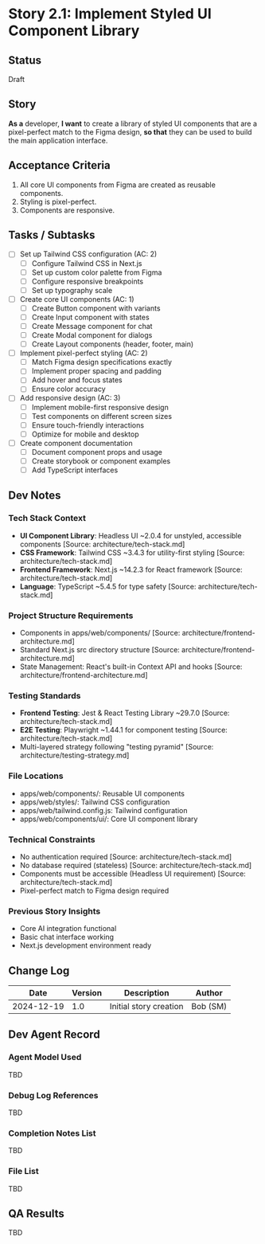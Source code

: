 # Story 2.1: Implement Styled UI Component Library

## Status
Draft

## Story
**As a** developer,
**I want** to create a library of styled UI components that are a pixel-perfect match to the Figma design,
**so that** they can be used to build the main application interface.

## Acceptance Criteria
1. All core UI components from Figma are created as reusable components.
2. Styling is pixel-perfect.
3. Components are responsive.

## Tasks / Subtasks
- [ ] Set up Tailwind CSS configuration (AC: 2)
  - [ ] Configure Tailwind CSS in Next.js
  - [ ] Set up custom color palette from Figma
  - [ ] Configure responsive breakpoints
  - [ ] Set up typography scale
- [ ] Create core UI components (AC: 1)
  - [ ] Create Button component with variants
  - [ ] Create Input component with states
  - [ ] Create Message component for chat
  - [ ] Create Modal component for dialogs
  - [ ] Create Layout components (header, footer, main)
- [ ] Implement pixel-perfect styling (AC: 2)
  - [ ] Match Figma design specifications exactly
  - [ ] Implement proper spacing and padding
  - [ ] Add hover and focus states
  - [ ] Ensure color accuracy
- [ ] Add responsive design (AC: 3)
  - [ ] Implement mobile-first responsive design
  - [ ] Test components on different screen sizes
  - [ ] Ensure touch-friendly interactions
  - [ ] Optimize for mobile and desktop
- [ ] Create component documentation
  - [ ] Document component props and usage
  - [ ] Create storybook or component examples
  - [ ] Add TypeScript interfaces

## Dev Notes

### Tech Stack Context
- **UI Component Library**: Headless UI ~2.0.4 for unstyled, accessible components [Source: architecture/tech-stack.md]
- **CSS Framework**: Tailwind CSS ~3.4.3 for utility-first styling [Source: architecture/tech-stack.md]
- **Frontend Framework**: Next.js ~14.2.3 for React framework [Source: architecture/tech-stack.md]
- **Language**: TypeScript ~5.4.5 for type safety [Source: architecture/tech-stack.md]

### Project Structure Requirements
- Components in apps/web/components/ [Source: architecture/frontend-architecture.md]
- Standard Next.js src directory structure [Source: architecture/frontend-architecture.md]
- State Management: React's built-in Context API and hooks [Source: architecture/frontend-architecture.md]

### Testing Standards
- **Frontend Testing**: Jest & React Testing Library ~29.7.0 [Source: architecture/tech-stack.md]
- **E2E Testing**: Playwright ~1.44.1 for component testing [Source: architecture/tech-stack.md]
- Multi-layered strategy following "testing pyramid" [Source: architecture/testing-strategy.md]

### File Locations
- apps/web/components/: Reusable UI components
- apps/web/styles/: Tailwind CSS configuration
- apps/web/tailwind.config.js: Tailwind configuration
- apps/web/components/ui/: Core UI component library

### Technical Constraints
- No authentication required [Source: architecture/tech-stack.md]
- No database required (stateless) [Source: architecture/tech-stack.md]
- Components must be accessible (Headless UI requirement) [Source: architecture/tech-stack.md]
- Pixel-perfect match to Figma design required

### Previous Story Insights
- Core AI integration functional
- Basic chat interface working
- Next.js development environment ready

## Change Log
| Date | Version | Description | Author |
|------|---------|-------------|--------|
| 2024-12-19 | 1.0 | Initial story creation | Bob (SM) |

## Dev Agent Record

### Agent Model Used
TBD

### Debug Log References
TBD

### Completion Notes List
TBD

### File List
TBD

## QA Results
TBD 
